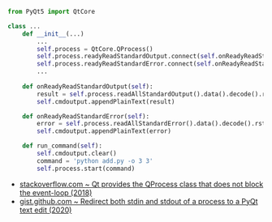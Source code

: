 ```python
from PyQt5 import QtCore

class ...
    def __init__(...)
        ...
        self.process = QtCore.QProcess()
        self.process.readyReadStandardOutput.connect(self.onReadyReadStandardOutput)
        self.process.readyReadStandardError.connect(self.onReadyReadStandardError)
        ...
        
    def onReadyReadStandardOutput(self):
        result = self.process.readAllStandardOutput().data().decode().rstrip()
        self.cmdoutput.appendPlainText(result)

    def onReadyReadStandardError(self):
        error = self.process.readAllStandardError().data().decode().rstrip()
        self.cmdoutput.appendPlainText(error)

    def run_command(self):
        self.cmdoutput.clear()
        command = 'python add.py -o 3 3'
        self.process.start(command)
```

- [stackoverflow.com ~ Qt provides the QProcess class that does not block the event-loop (2018)](https://stackoverflow.com/a/51829328)
- [gist.github.com ~ Redirect both stdin and stdout of a process to a PyQt text edit (2020)](https://gist.github.com/rbonvall/9982648#gistcomment-3176220)
